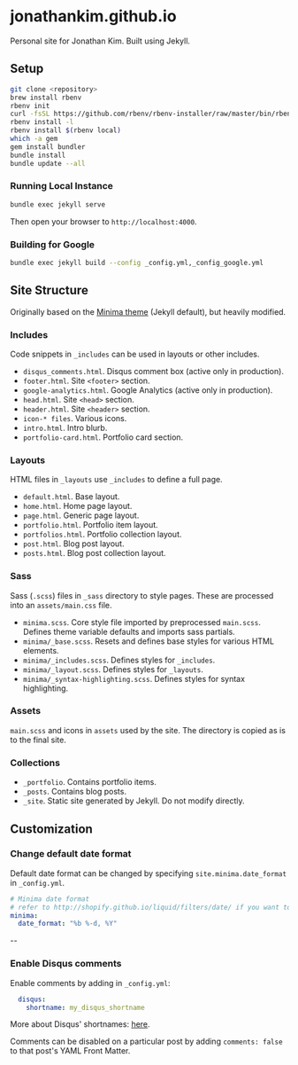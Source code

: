# jonathankim.github.io

Personal site for Jonathan Kim. Built using Jekyll.

## Setup

```bash
git clone <repository>
brew install rbenv
rbenv init
curl -fsSL https://github.com/rbenv/rbenv-installer/raw/master/bin/rbenv-doctor | bash
rbenv install -l
rbenv install $(rbenv local)
which -a gem
gem install bundler
bundle install
bundle update --all
```

### Running Local Instance

```bash
bundle exec jekyll serve
```

Then open your browser to `http://localhost:4000`.

### Building for Google

```bash
bundle exec jekyll build --config _config.yml,_config_google.yml
```

## Site Structure

Originally based on the [Minima theme](https://jekyll.github.io/minima/) (Jekyll default), but heavily modified.

### Includes

Code snippets in `_includes` can be used in layouts or other includes.

* `disqus_comments.html`. Disqus comment box (active only in production).
* `footer.html`. Site `<footer>` section.
* `google-analytics.html`. Google Analytics (active only in production).
* `head.html`. Site `<head>` section.
* `header.html`. Site `<header>` section.
* `icon-* files`. Various icons.
* `intro.html`. Intro blurb.
* `portfolio-card.html`. Portfolio card section.

### Layouts

HTML files in `_layouts` use `_includes` to define a full page.

* `default.html`. Base layout.
* `home.html`. Home page layout.
* `page.html`. Generic page layout.
* `portfolio.html`. Portfolio item layout.
* `portfolios.html`. Portfolio collection layout.
* `post.html`. Blog post layout.
* `posts.html`. Blog post collection layout.

### Sass

Sass (`.scss`) files in `_sass` directory to style pages. These are processed into an `assets/main.css` file.

* `minima.scss`. Core style file imported by preprocessed `main.scss`. Defines theme variable defaults and imports sass partials.
* `minima/_base.scss`. Resets and defines base styles for various HTML elements.
* `minima/_includes.scss`. Defines styles for `_includes`.
* `minima/_layout.scss`. Defines styles for `_layouts`.
* `minima/_syntax-highlighting.scss`. Defines styles for syntax highlighting.

### Assets

`main.scss` and icons in `assets` used by the site. The directory is copied as is to the final site.

### Collections

* `_portfolio`. Contains portfolio items.
* `_posts`. Contains blog posts.
* `_site`. Static site generated by Jekyll. Do not modify directly.

## Customization

### Change default date format

Default date format can be changed by specifying `site.minima.date_format`
in `_config.yml`.

```yaml
# Minima date format
# refer to http://shopify.github.io/liquid/filters/date/ if you want to customize this
minima:
  date_format: "%b %-d, %Y"
```

--

### Enable Disqus comments

Enable comments by adding in `_config.yml`:

```yaml
  disqus:
    shortname: my_disqus_shortname
```

More about Disqus' shortnames: [here](https://help.disqus.com/customer/portal/articles/466208).

Comments can be disabled on a particular post by adding `comments: false` to that post's YAML Front Matter.
